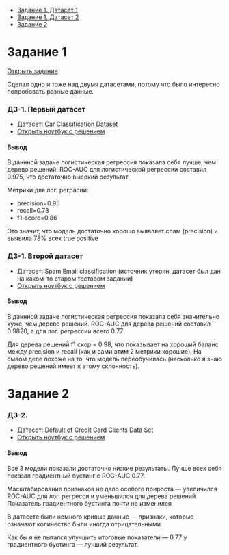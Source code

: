 - [Задание 1. Датасет 1](#дз-1-первый-датасет)
- [Задание 1. Датасет 2](#дз-1-второй-датасет)
- [Задание 2](#задание-2)

# Задание 1

[Открыть задание](TASK.md)

Сделал одно и тоже над двумя датасетами, потому что было интересно попробовать разные данные.

### ДЗ-1. Первый датасет

- Датасет: [Car Classification Dataset](https://www.kaggle.com/datasets/stealthtechnologies/car-evaluation-classification)
- [Открыть ноутбук с решением](solution1.ipynb)

#### Вывод

В даннной задаче логистическая регрессия показала себя лучше, чем дерево решений. ROC-AUC для логистической регрессии составил 0.975, что достаточно высокий результат.

Метрики для лог. реграсии:
- precision=0.95
- recall=0.78
- f1-score=0.86

Это значит, что модель достаточно хорошо выявляет спам (precision) и выявила 78% всех true positive

### ДЗ-1. Второй датасет

- Датасет: Spam Email classification (источник утерян, датасет был дан на каком-то старом тестовом задании)
- [Открыть ноутбук с решением](solution2.ipynb)

#### Вывод

В даннной задаче логистическая регрессия показала себя значительно хуже, чем дерево решений. ROC-AUC для дерева решений
составил 0.9820, а для лог. регрессии всего 0.77

Для дерева решений f1 скор = 0.98, что показывает на хороший баланс между precision и recall (как и сами этим 2 метрики
хорошие). На смаом деле похоже на то, что модель переобучилась (насколько я знаю дерево решений имеет к этому
склонность).


# Задание 2

### ДЗ-2. 

- Датасет: [Default of Credit Card Clients Data Set](https://code.datasciencedojo.com/datasciencedojo/datasets/tree/master/Default%20of%20Credit%20Card%20Clients)
- [Открыть ноутбук с решением](solution2.ipynb)

#### Вывод

Все 3 модели показали достаточно низкие результаты. Лучше всех себя показал градиентный бустинг с ROC-AUC 0.77.

Масштабирование признаков не дало особого прироста — увеличился ROC-AUC для лог. регресси и уменьшился для дерева решений. Показатель градиентного бустинга почти не изменился

В датасете были немного кривые данные — признаки, которые означают количество были иногда отрицательными.

Как бы я не пытался улучшить итоговые показатели — 0.77 у градиентного бустинга — лучший результат.
